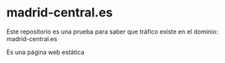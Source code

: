 # madrid-central.es

Este repositorio es una prueba para saber que tráfico existe en el dominio: madrid-central.es

Es una página web estática